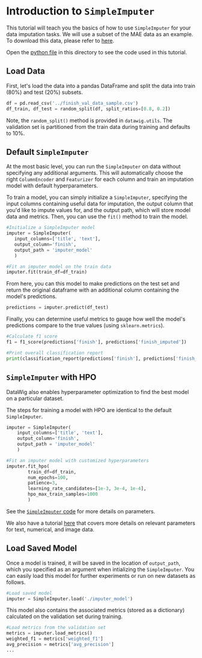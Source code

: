 Introduction to `SimpleImputer`
================================

This tutorial will teach you the basics of how to use `SimpleImputer` for your data imputation tasks. We will use a subset of the MAE data as an example. To download this data, please refer to [here](../README.md#data).

Open the [python file](./simpleimputer_intro.py) in this directory to see the code used in this tutorial.

## Load Data
First, let's load the data into a pandas DataFrame and split the data into train (80%) and test (20%) subsets.

 ```python
df = pd.read_csv('../finish_val_data_sample.csv')
df_train, df_test = random_split(df, split_ratios=[0.8, 0.2])
 ```

Note, the `random_split()` method is provided in `datawig.utils`. The validation set is partitioned from the train data during training and defaults to 10%.

## Default `SimpleImputer`

At the most basic level, you can run the `SimpleImputer` on data without specifying any additional arguments. This will automatically choose the right `ColumnEncoder` and `Featurizer` for each column and train an imputation model with default hyperparameters.

To train a model, you can simply initialize a `SimpleImputer`, specifying the input columns containing useful data for imputation, the output column that you'd like to impute values for, and the output path, which will store model data and metrics. Then, you can use the `fit()` method to train the model.

 ```python
#Initialize a SimpleImputer model
imputer = SimpleImputer(
    input_columns=['title', 'text'],
    output_column='finish',
    output_path = 'imputer_model'
    )

#Fit an imputer model on the train data 
imputer.fit(train_df=df_train)
 ```
 
 From here, you can this model to make predictions on the test set and return the original dataframe with an additional column containing the model's predictions.
 
 ```python
predictions = imputer.predict(df_test)
 ```
 
 Finally, you can determine useful metrics to gauge how well the model's predictions compare to the true values (using `sklearn.metrics`).
 
 ```python
#Calculate f1 score
f1 = f1_score(predictions['finish'], predictions['finish_imputed']) 

#Print overall classification report
print(classification_report(predictions['finish'], predictions['finish_imputed']))
 ```

## `SimpleImputer` with HPO

DataWig also enables hyperparameter optimization to find the best model on a particular dataset.

The steps for training a model with HPO are identical to the default `SimpleImputer`.

```python
imputer = SimpleImputer(
    input_columns=['title', 'text'],
    output_column='finish',
    output_path = 'imputer_model'
    )

#Fit an imputer model with customized hyperparameters
imputer.fit_hpo(
        train_df=df_train,
        num_epochs=100,
        patience=3,
        learning_rate_candidates=[1e-3, 3e-4, 1e-4],
        hpo_max_train_samples=1000
    	)
```
See the [`SimpleImputer` code](https://github.com/awslabs/datawig/blob/97e259d6fde9e38f66c59e82a068172c54060c04/datawig/simple_imputer.py#L144-L162) for more details on parameters.

We also have a tutorial [here](../params_tutorial) that covers more details on relevant parameters for text, numerical, and image data.

## Load Saved Model
Once a model is trained, it will be saved in the location of `output_path`, which you specified as an argument when intializing the `SimpleImputer`. You can easily load this model for further experiments or run on new datasets as follows.

```python
#Load saved model
imputer = SimpleImputer.load('./imputer_model')
```
This model also contains the associated metrics (stored as a dictionary) calculated on the validation set during training.

```python
#Load metrics from the validation set
metrics = imputer.load_metrics()
weighted_f1 = metrics['weighted_f1']
avg_precision = metrics['avg_precision']
...
``` 

